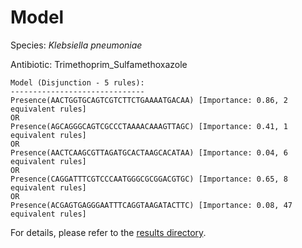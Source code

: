 
# Model

Species: *Klebsiella pneumoniae*

Antibiotic: Trimethoprim_Sulfamethoxazole

```
Model (Disjunction - 5 rules):
------------------------------
Presence(AACTGGTGCAGTCGTCTTCTGAAAATGACAA) [Importance: 0.86, 2 equivalent rules]
OR
Presence(AGCAGGGCAGTCGCCCTAAAACAAAGTTAGC) [Importance: 0.41, 1 equivalent rules]
OR
Presence(AACTCAAGCGTTAGATGCACTAAGCACATAA) [Importance: 0.04, 6 equivalent rules]
OR
Presence(CAGGATTTCGTCCCAATGGGCGCGGACGTGC) [Importance: 0.65, 8 equivalent rules]
OR
Presence(ACGAGTGAGGGAATTTCAGGTAAGATACTTC) [Importance: 0.08, 47 equivalent rules]

```

For details, please refer to the [results directory](../../../../../results/scm_b/klebsiella%20pneumoniae/trimethoprim_sulfamethoxazole/repeat_6/).

